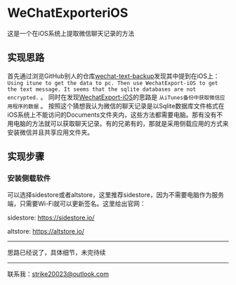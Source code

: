 # WeChatExporteriOS

这是一个在iOS系统上提取微信聊天记录的方法

## 实现思路

首先通过浏览GitHub别人的仓库[wechat-text-backup](https://github.com/zhaofeng-shu33/wechat-text-backup)发现其中提到在iOS上：`Using itune to get the data to pc. Then use WechatExport-iOS to get the text message. It seems that the sqlite databases are not encrypted.` 。
同时在发现[WechatExport-iOS](https://github.com/pengw0048/WechatExport-iOS)的思路是 `从iTunes备份中获取微信应用程序的数据`
。
按照这个猜想我认为微信的聊天记录是以Sqlite数据库文件格式在iOS系统上不能访问的Documents文件夹内，这些方法都需要电脑。那有没有不用电脑的方法就可以获取聊天记录。有的兄弟有的，那就是采用侧载应用的方式来安装微信并且共享应用文件夹。

## 实现步骤

### 安装侧载软件

可以选择sidestore或者altstore，这里推荐sidestore，因为不需要电脑作为服务端，只需要Wi-Fi就可以更新签名。这里给出官网：

sidestore: <https://sidestore.io/>

altstore: <https://altstore.io/>

---

思路已经说了，具体细节，未完待续

---

联系我：strike20023@outlook.com
